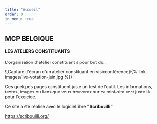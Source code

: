 ```yaml
---
title: "Accueil"
order: 0
in_menu: true
---
```

## MCP BELGIQUE
#### LES ATELIERS CONSTITUANTS
L'organisation d'atelier constituant à pour but de…

![Capture d'écran d'un atelier constituant en visioconférence]({% link images/live-votation-juin.jpg %})

Ces quelques pages constituent juste un test de l'outil. Les informations, textes, images ou liens que vous trouverez sur ce mini-site sont juste là pour l'exercice.

Ce site a été réalisé avec le logiciel libre **"Scribouilli"**

https://scribouilli.org/ 